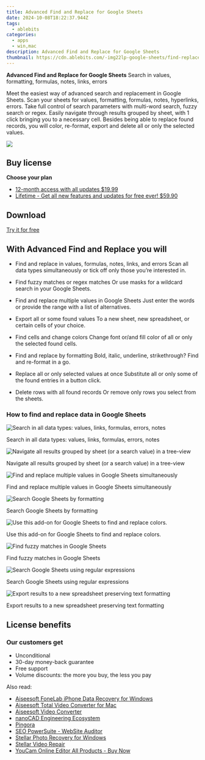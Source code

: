 ```yaml
---
title: Advanced Find and Replace for Google Sheets
date: 2024-10-08T18:22:37.944Z
tags: 
  - ablebits
categories: 
  - apps
  - win,mac
description: Advanced Find and Replace for Google Sheets
thumbnail: https://cdn.ablebits.com/-img22lp-google-sheets/find-replace/look-in.webp
---
```


**Advanced Find and Replace for Google Sheets**
Search in values, formatting, formulas, notes, links, errors

Meet the easiest way of advanced search and replacement in Google Sheets. Scan your sheets for values, formatting, formulas, notes, hyperlinks, errors. Take full control of search parameters with multi-word search, fuzzy search or regex. Easily navigate through results grouped by sheet, with 1 click bringing you to a necessary cell. Besides being able to replace found records, you will color, re-format, export and delete all or only the selected values.

![](https://cdn.ablebits.com/-img22lp-google-sheets/find-replace/header-cover.webp)

## Buy license

**Choose your plan**

- [12-month access with all updates $19.99](https://secure.2checkout.com/order/checkout.php?PRODS=4721360&QTY=1&AFFILIATE=108875&CART=1&CARD=2&DESIGN_TYPE=2&SHORT_FORM=1&COUPON=TrSbExpr-MjAdns-01&CLEAN_CART=ALL&SRC=website)
- [Lifetime - Get all new features and updates for free ever! $59.90](https://secure.2checkout.com/order/checkout.php?PRODS=4729642&QTY=1&AFFILIATE=108875&CART=1&CARD=2&DESIGN_TYPE=2&SHORT_FORM=1&CLEAN_CART=ALL&SRC=website)

## Download

[Try it for free](https://workspace.google.com/marketplace/app/advanced_find_and_replace/460077608560)

## With Advanced Find and Replace you will

-   Find and replace in values, formulas, notes, links, and errors Scan all data types simultaneously or tick off only those you’re interested in.
-   Find fuzzy matches or regex matches Or use masks for a wildcard search in your Google Sheets.
-   Find and replace multiple values in Google Sheets Just enter the words or provide the range with a list of alternatives.
-   Export all or some found values To a new sheet, new spreadsheet, or certain cells of your choice.

-   Find cells and change colors Change font or/and fill color of all or only the selected found cells.
-   Find and replace by formatting Bold, italic, underline, strikethrough? Find and re-format in a go.
-   Replace all or only selected values at once Substitute all or only some of the found entries in a button click.
-   Delete rows with all found records Or remove only rows you select from the sheets.

### How to find and replace data in Google Sheets

 ![Search in all data types: values, links, formulas, errors, notes](https://cdn.ablebits.com/-img22lp-google-sheets/find-replace/look-in.png)

Search in all data types: values, links, formulas, errors, notes

 ![Navigate all results grouped by sheet (or a search value) in a tree-view](https://cdn.ablebits.com/-img22lp-google-sheets/find-replace/navigate-found-values.png)

Navigate all results grouped by sheet (or a search value) in a tree-view

 ![Find and replace multiple values in Google Sheets simultaneously](https://cdn.ablebits.com/-img22lp-google-sheets/find-replace/find-replace-multiple-values.png)

Find and replace multiple values in Google Sheets simultaneously

 ![Search Google Sheets by formatting](https://cdn.ablebits.com/-img22lp-google-sheets/find-replace/find-colored-cells.png)

Search Google Sheets by formatting

 ![Use this add-on for Google Sheets to find and replace colors.](https://cdn.ablebits.com/-img22lp-google-sheets/find-replace/replace-color.png)

Use this add-on for Google Sheets to find and replace colors.

 ![Find fuzzy matches in Google Sheets](https://cdn.ablebits.com/-img22lp-google-sheets/find-replace/fuzzy-search.png)

Find fuzzy matches in Google Sheets

 ![Search Google Sheets using regular expressions](https://cdn.ablebits.com/-img22lp-google-sheets/find-replace/regex-search.png)

Search Google Sheets using regular expressions

 ![Export results to a new spreadsheet preserving text formatting](https://cdn.ablebits.com/-img22lp-google-sheets/find-replace/export-results.png)

Export results to a new spreadsheet preserving text formatting

## License benefits

### Our customers get

- Unconditional
- 30-day money-back guarantee
- Free support
- Volume discounts: the more you buy, the less you pay 

<ins class="adsbygoogle"
      style="display:block"
      data-ad-client="ca-pub-7571918770474297"
      data-ad-slot="8358498916"
      data-ad-format="auto"
      data-full-width-responsive="true"></ins>

<span class="atpl-alsoreadstyle">Also read:</span>
<div><ul>
<li><a href="https://tools.techidaily.com/aiseesoft-iphone-data-recovery-for-win/"><u>Aiseesoft FoneLab iPhone Data Recovery for Windows</u></a></li>
<li><a href="https://tools.techidaily.com/aiseesoft-total-video-converter-for-mac/"><u>Aiseesoft Total Video Converter for Mac</u></a></li>
<li><a href="https://tools.techidaily.com/aiseesoft-total-video-converter/"><u>Aiseesoft Video Converter</u></a></li>
<li><a href="https://tools.techidaily.com/nanocad/"><u>nanoCAD Engineering Ecosystem</u></a></li>
<li><a href="https://tools.techidaily.com/github/cloudflare-pingora/"><u>Pingora</u></a></li>
<li><a href="https://tools.techidaily.com/link-assistant-website-auditor/"><u>SEO PowerSuite - WebSite Auditor</u></a></li>
<li><a href="https://tools.techidaily.com/stellar-photo-recovery-for-win/"><u>Stellar Photo Recovery for Windows</u></a></li>
<li><a href="https://tools.techidaily.com/stellar-video-repair/"><u>Stellar Video Repair</u></a></li>
<li><a href="https://tools.techidaily.com/youcam-online-editor/buy-now/"><u>YouCam Online Editor All Products - Buy Now</u></a></li>
</ul></div>

